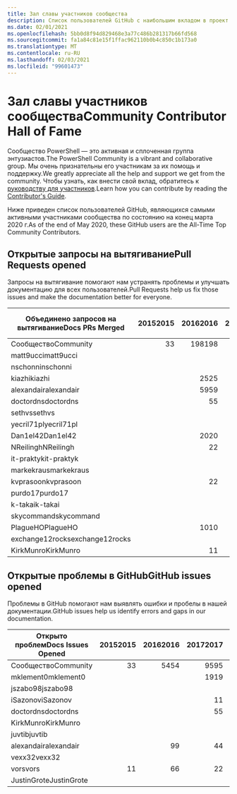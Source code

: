```yaml
---
title: Зал славы участников сообщества
description: Список пользователей GitHub с наибольшим вкладом в проект PowerShell-doc.
ms.date: 02/01/2021
ms.openlocfilehash: 5bb0d8f94d829468e3a77c486b281317b66fd568
ms.sourcegitcommit: fa1a84c81e15f1ffac962110b0b4c850c1b173a0
ms.translationtype: MT
ms.contentlocale: ru-RU
ms.lasthandoff: 02/03/2021
ms.locfileid: "99601473"
---
```

# <a name="community-contributor-hall-of-fame"></a><span data-ttu-id="bb7c4-103">Зал славы участников сообщества</span><span class="sxs-lookup"><span data-stu-id="bb7c4-103">Community Contributor Hall of Fame</span></span>

<span data-ttu-id="bb7c4-104">Сообщество PowerShell — это активная и сплоченная группа энтузиастов.</span><span class="sxs-lookup"><span data-stu-id="bb7c4-104">The PowerShell Community is a vibrant and collaborative group.</span></span> <span data-ttu-id="bb7c4-105">Мы очень признательны его участникам за их помощь и поддержку.</span><span class="sxs-lookup"><span data-stu-id="bb7c4-105">We greatly appreciate all the help and support we get from the community.</span></span> <span data-ttu-id="bb7c4-106">Чтобы узнать, как внести свой вклад, обратитесь к [руководству для участников][contrib].</span><span class="sxs-lookup"><span data-stu-id="bb7c4-106">Learn how you can contribute by reading the [Contributor's Guide][contrib].</span></span>

<span data-ttu-id="bb7c4-107">Ниже приведен список пользователей GitHub, являющихся самыми активными участниками сообщества по состоянию на конец марта 2020 г.</span><span class="sxs-lookup"><span data-stu-id="bb7c4-107">As of the end of May 2020, these GitHub users are the All-Time Top Community Contributors.</span></span>

## <a name="pull-requests-opened"></a><span data-ttu-id="bb7c4-108">Открытые запросы на вытягивание</span><span class="sxs-lookup"><span data-stu-id="bb7c4-108">Pull Requests opened</span></span>

<span data-ttu-id="bb7c4-109">Запросы на вытягивание помогают нам устранять проблемы и улучшать документацию для всех пользователей.</span><span class="sxs-lookup"><span data-stu-id="bb7c4-109">Pull Requests help us fix those issues and make the documentation better for everyone.</span></span>

| <span data-ttu-id="bb7c4-110">Объединено запросов на вытягивание</span><span class="sxs-lookup"><span data-stu-id="bb7c4-110">Docs PRs Merged</span></span> | <span data-ttu-id="bb7c4-111">2015</span><span class="sxs-lookup"><span data-stu-id="bb7c4-111">2015</span></span> | <span data-ttu-id="bb7c4-112">2016</span><span class="sxs-lookup"><span data-stu-id="bb7c4-112">2016</span></span> | <span data-ttu-id="bb7c4-113">2017</span><span class="sxs-lookup"><span data-stu-id="bb7c4-113">2017</span></span> | <span data-ttu-id="bb7c4-114">2018</span><span class="sxs-lookup"><span data-stu-id="bb7c4-114">2018</span></span> | <span data-ttu-id="bb7c4-115">2019</span><span class="sxs-lookup"><span data-stu-id="bb7c4-115">2019</span></span> | <span data-ttu-id="bb7c4-116">2020</span><span class="sxs-lookup"><span data-stu-id="bb7c4-116">2020</span></span> | <span data-ttu-id="bb7c4-117">2021</span><span class="sxs-lookup"><span data-stu-id="bb7c4-117">2021</span></span> | <span data-ttu-id="bb7c4-118">Grand Total</span><span class="sxs-lookup"><span data-stu-id="bb7c4-118">Grand Total</span></span> |
| --------------- | ---: | ---: | ---: | ---: | ---: | ---: | ---: | ----------: |
| <span data-ttu-id="bb7c4-119">Сообщество</span><span class="sxs-lookup"><span data-stu-id="bb7c4-119">Community</span></span>       |    <span data-ttu-id="bb7c4-120">3</span><span class="sxs-lookup"><span data-stu-id="bb7c4-120">3</span></span> |  <span data-ttu-id="bb7c4-121">198</span><span class="sxs-lookup"><span data-stu-id="bb7c4-121">198</span></span> |  <span data-ttu-id="bb7c4-122">448</span><span class="sxs-lookup"><span data-stu-id="bb7c4-122">448</span></span> |  <span data-ttu-id="bb7c4-123">468</span><span class="sxs-lookup"><span data-stu-id="bb7c4-123">468</span></span> |  <span data-ttu-id="bb7c4-124">322</span><span class="sxs-lookup"><span data-stu-id="bb7c4-124">322</span></span> |  <span data-ttu-id="bb7c4-125">162</span><span class="sxs-lookup"><span data-stu-id="bb7c4-125">162</span></span> |   <span data-ttu-id="bb7c4-126">14</span><span class="sxs-lookup"><span data-stu-id="bb7c4-126">14</span></span> |        <span data-ttu-id="bb7c4-127">1615</span><span class="sxs-lookup"><span data-stu-id="bb7c4-127">1615</span></span> |
| <span data-ttu-id="bb7c4-128">matt9ucci</span><span class="sxs-lookup"><span data-stu-id="bb7c4-128">matt9ucci</span></span>       |      |      |  <span data-ttu-id="bb7c4-129">157</span><span class="sxs-lookup"><span data-stu-id="bb7c4-129">157</span></span> |   <span data-ttu-id="bb7c4-130">80</span><span class="sxs-lookup"><span data-stu-id="bb7c4-130">80</span></span> |   <span data-ttu-id="bb7c4-131">30</span><span class="sxs-lookup"><span data-stu-id="bb7c4-131">30</span></span> |    <span data-ttu-id="bb7c4-132">1</span><span class="sxs-lookup"><span data-stu-id="bb7c4-132">1</span></span> |      |         <span data-ttu-id="bb7c4-133">268</span><span class="sxs-lookup"><span data-stu-id="bb7c4-133">268</span></span> |
| <span data-ttu-id="bb7c4-134">nschonni</span><span class="sxs-lookup"><span data-stu-id="bb7c4-134">nschonni</span></span>        |      |      |      |   <span data-ttu-id="bb7c4-135">14</span><span class="sxs-lookup"><span data-stu-id="bb7c4-135">14</span></span> |  <span data-ttu-id="bb7c4-136">138</span><span class="sxs-lookup"><span data-stu-id="bb7c4-136">138</span></span> |   <span data-ttu-id="bb7c4-137">10</span><span class="sxs-lookup"><span data-stu-id="bb7c4-137">10</span></span> |      |         <span data-ttu-id="bb7c4-138">162</span><span class="sxs-lookup"><span data-stu-id="bb7c4-138">162</span></span> |
| <span data-ttu-id="bb7c4-139">kiazhi</span><span class="sxs-lookup"><span data-stu-id="bb7c4-139">kiazhi</span></span>          |      |   <span data-ttu-id="bb7c4-140">25</span><span class="sxs-lookup"><span data-stu-id="bb7c4-140">25</span></span> |   <span data-ttu-id="bb7c4-141">79</span><span class="sxs-lookup"><span data-stu-id="bb7c4-141">79</span></span> |   <span data-ttu-id="bb7c4-142">12</span><span class="sxs-lookup"><span data-stu-id="bb7c4-142">12</span></span> |      |      |      |         <span data-ttu-id="bb7c4-143">116</span><span class="sxs-lookup"><span data-stu-id="bb7c4-143">116</span></span> |
| <span data-ttu-id="bb7c4-144">alexandair</span><span class="sxs-lookup"><span data-stu-id="bb7c4-144">alexandair</span></span>      |      |   <span data-ttu-id="bb7c4-145">59</span><span class="sxs-lookup"><span data-stu-id="bb7c4-145">59</span></span> |    <span data-ttu-id="bb7c4-146">8</span><span class="sxs-lookup"><span data-stu-id="bb7c4-146">8</span></span> |   <span data-ttu-id="bb7c4-147">26</span><span class="sxs-lookup"><span data-stu-id="bb7c4-147">26</span></span> |    <span data-ttu-id="bb7c4-148">2</span><span class="sxs-lookup"><span data-stu-id="bb7c4-148">2</span></span> |    <span data-ttu-id="bb7c4-149">1</span><span class="sxs-lookup"><span data-stu-id="bb7c4-149">1</span></span> |      |          <span data-ttu-id="bb7c4-150">96</span><span class="sxs-lookup"><span data-stu-id="bb7c4-150">96</span></span> |
| <span data-ttu-id="bb7c4-151">doctordns</span><span class="sxs-lookup"><span data-stu-id="bb7c4-151">doctordns</span></span>       |      |    <span data-ttu-id="bb7c4-152">5</span><span class="sxs-lookup"><span data-stu-id="bb7c4-152">5</span></span> |   <span data-ttu-id="bb7c4-153">32</span><span class="sxs-lookup"><span data-stu-id="bb7c4-153">32</span></span> |   <span data-ttu-id="bb7c4-154">20</span><span class="sxs-lookup"><span data-stu-id="bb7c4-154">20</span></span> |    <span data-ttu-id="bb7c4-155">7</span><span class="sxs-lookup"><span data-stu-id="bb7c4-155">7</span></span> |    <span data-ttu-id="bb7c4-156">9</span><span class="sxs-lookup"><span data-stu-id="bb7c4-156">9</span></span> |      |          <span data-ttu-id="bb7c4-157">73</span><span class="sxs-lookup"><span data-stu-id="bb7c4-157">73</span></span> |
| <span data-ttu-id="bb7c4-158">sethvs</span><span class="sxs-lookup"><span data-stu-id="bb7c4-158">sethvs</span></span>          |      |      |    <span data-ttu-id="bb7c4-159">1</span><span class="sxs-lookup"><span data-stu-id="bb7c4-159">1</span></span> |   <span data-ttu-id="bb7c4-160">44</span><span class="sxs-lookup"><span data-stu-id="bb7c4-160">44</span></span> |      |   <span data-ttu-id="bb7c4-161">20</span><span class="sxs-lookup"><span data-stu-id="bb7c4-161">20</span></span> |      |          <span data-ttu-id="bb7c4-162">65</span><span class="sxs-lookup"><span data-stu-id="bb7c4-162">65</span></span> |
| <span data-ttu-id="bb7c4-163">yecril71pl</span><span class="sxs-lookup"><span data-stu-id="bb7c4-163">yecril71pl</span></span>      |      |      |      |      |      |   <span data-ttu-id="bb7c4-164">21</span><span class="sxs-lookup"><span data-stu-id="bb7c4-164">21</span></span> |      |          <span data-ttu-id="bb7c4-165">21</span><span class="sxs-lookup"><span data-stu-id="bb7c4-165">21</span></span> |
| <span data-ttu-id="bb7c4-166">Dan1el42</span><span class="sxs-lookup"><span data-stu-id="bb7c4-166">Dan1el42</span></span>        |      |   <span data-ttu-id="bb7c4-167">20</span><span class="sxs-lookup"><span data-stu-id="bb7c4-167">20</span></span> |      |      |      |      |      |          <span data-ttu-id="bb7c4-168">20</span><span class="sxs-lookup"><span data-stu-id="bb7c4-168">20</span></span> |
| <span data-ttu-id="bb7c4-169">NReilingh</span><span class="sxs-lookup"><span data-stu-id="bb7c4-169">NReilingh</span></span>       |      |    <span data-ttu-id="bb7c4-170">2</span><span class="sxs-lookup"><span data-stu-id="bb7c4-170">2</span></span> |      |   <span data-ttu-id="bb7c4-171">13</span><span class="sxs-lookup"><span data-stu-id="bb7c4-171">13</span></span> |    <span data-ttu-id="bb7c4-172">3</span><span class="sxs-lookup"><span data-stu-id="bb7c4-172">3</span></span> |      |      |          <span data-ttu-id="bb7c4-173">18</span><span class="sxs-lookup"><span data-stu-id="bb7c4-173">18</span></span> |
| <span data-ttu-id="bb7c4-174">it-praktyk</span><span class="sxs-lookup"><span data-stu-id="bb7c4-174">it-praktyk</span></span>      |      |      |      |   <span data-ttu-id="bb7c4-175">16</span><span class="sxs-lookup"><span data-stu-id="bb7c4-175">16</span></span> |    <span data-ttu-id="bb7c4-176">1</span><span class="sxs-lookup"><span data-stu-id="bb7c4-176">1</span></span> |      |      |          <span data-ttu-id="bb7c4-177">17</span><span class="sxs-lookup"><span data-stu-id="bb7c4-177">17</span></span> |
| <span data-ttu-id="bb7c4-178">markekraus</span><span class="sxs-lookup"><span data-stu-id="bb7c4-178">markekraus</span></span>      |      |      |   <span data-ttu-id="bb7c4-179">11</span><span class="sxs-lookup"><span data-stu-id="bb7c4-179">11</span></span> |    <span data-ttu-id="bb7c4-180">5</span><span class="sxs-lookup"><span data-stu-id="bb7c4-180">5</span></span> |      |      |      |          <span data-ttu-id="bb7c4-181">16</span><span class="sxs-lookup"><span data-stu-id="bb7c4-181">16</span></span> |
| <span data-ttu-id="bb7c4-182">kvprasoon</span><span class="sxs-lookup"><span data-stu-id="bb7c4-182">kvprasoon</span></span>       |      |    <span data-ttu-id="bb7c4-183">2</span><span class="sxs-lookup"><span data-stu-id="bb7c4-183">2</span></span> |    <span data-ttu-id="bb7c4-184">1</span><span class="sxs-lookup"><span data-stu-id="bb7c4-184">1</span></span> |    <span data-ttu-id="bb7c4-185">7</span><span class="sxs-lookup"><span data-stu-id="bb7c4-185">7</span></span> |    <span data-ttu-id="bb7c4-186">2</span><span class="sxs-lookup"><span data-stu-id="bb7c4-186">2</span></span> |    <span data-ttu-id="bb7c4-187">2</span><span class="sxs-lookup"><span data-stu-id="bb7c4-187">2</span></span> |      |          <span data-ttu-id="bb7c4-188">14</span><span class="sxs-lookup"><span data-stu-id="bb7c4-188">14</span></span> |
| <span data-ttu-id="bb7c4-189">purdo17</span><span class="sxs-lookup"><span data-stu-id="bb7c4-189">purdo17</span></span>         |      |      |      |   <span data-ttu-id="bb7c4-190">13</span><span class="sxs-lookup"><span data-stu-id="bb7c4-190">13</span></span> |      |      |      |          <span data-ttu-id="bb7c4-191">13</span><span class="sxs-lookup"><span data-stu-id="bb7c4-191">13</span></span> |
| <span data-ttu-id="bb7c4-192">k-takai</span><span class="sxs-lookup"><span data-stu-id="bb7c4-192">k-takai</span></span>         |      |      |      |    <span data-ttu-id="bb7c4-193">5</span><span class="sxs-lookup"><span data-stu-id="bb7c4-193">5</span></span> |    <span data-ttu-id="bb7c4-194">1</span><span class="sxs-lookup"><span data-stu-id="bb7c4-194">1</span></span> |    <span data-ttu-id="bb7c4-195">7</span><span class="sxs-lookup"><span data-stu-id="bb7c4-195">7</span></span> |      |          <span data-ttu-id="bb7c4-196">13</span><span class="sxs-lookup"><span data-stu-id="bb7c4-196">13</span></span> |
| <span data-ttu-id="bb7c4-197">skycommand</span><span class="sxs-lookup"><span data-stu-id="bb7c4-197">skycommand</span></span>      |      |      |    <span data-ttu-id="bb7c4-198">1</span><span class="sxs-lookup"><span data-stu-id="bb7c4-198">1</span></span> |    <span data-ttu-id="bb7c4-199">3</span><span class="sxs-lookup"><span data-stu-id="bb7c4-199">3</span></span> |    <span data-ttu-id="bb7c4-200">3</span><span class="sxs-lookup"><span data-stu-id="bb7c4-200">3</span></span> |    <span data-ttu-id="bb7c4-201">6</span><span class="sxs-lookup"><span data-stu-id="bb7c4-201">6</span></span> |      |          <span data-ttu-id="bb7c4-202">13</span><span class="sxs-lookup"><span data-stu-id="bb7c4-202">13</span></span> |
| <span data-ttu-id="bb7c4-203">PlagueHO</span><span class="sxs-lookup"><span data-stu-id="bb7c4-203">PlagueHO</span></span>        |      |   <span data-ttu-id="bb7c4-204">10</span><span class="sxs-lookup"><span data-stu-id="bb7c4-204">10</span></span> |      |      |    <span data-ttu-id="bb7c4-205">1</span><span class="sxs-lookup"><span data-stu-id="bb7c4-205">1</span></span> |      |      |          <span data-ttu-id="bb7c4-206">11</span><span class="sxs-lookup"><span data-stu-id="bb7c4-206">11</span></span> |
| <span data-ttu-id="bb7c4-207">exchange12rocks</span><span class="sxs-lookup"><span data-stu-id="bb7c4-207">exchange12rocks</span></span> |      |      |    <span data-ttu-id="bb7c4-208">7</span><span class="sxs-lookup"><span data-stu-id="bb7c4-208">7</span></span> |    <span data-ttu-id="bb7c4-209">3</span><span class="sxs-lookup"><span data-stu-id="bb7c4-209">3</span></span> |      |      |      |          <span data-ttu-id="bb7c4-210">10</span><span class="sxs-lookup"><span data-stu-id="bb7c4-210">10</span></span> |
| <span data-ttu-id="bb7c4-211">KirkMunro</span><span class="sxs-lookup"><span data-stu-id="bb7c4-211">KirkMunro</span></span>       |      |    <span data-ttu-id="bb7c4-212">1</span><span class="sxs-lookup"><span data-stu-id="bb7c4-212">1</span></span> |    <span data-ttu-id="bb7c4-213">1</span><span class="sxs-lookup"><span data-stu-id="bb7c4-213">1</span></span> |    <span data-ttu-id="bb7c4-214">2</span><span class="sxs-lookup"><span data-stu-id="bb7c4-214">2</span></span> |    <span data-ttu-id="bb7c4-215">6</span><span class="sxs-lookup"><span data-stu-id="bb7c4-215">6</span></span> |      |      |          <span data-ttu-id="bb7c4-216">10</span><span class="sxs-lookup"><span data-stu-id="bb7c4-216">10</span></span> |

## <a name="github-issues-opened"></a><span data-ttu-id="bb7c4-217">Открытые проблемы в GitHub</span><span class="sxs-lookup"><span data-stu-id="bb7c4-217">GitHub issues opened</span></span>

<span data-ttu-id="bb7c4-218">Проблемы в GitHub помогают нам выявлять ошибки и пробелы в нашей документации.</span><span class="sxs-lookup"><span data-stu-id="bb7c4-218">GitHub issues help us identify errors and gaps in our documentation.</span></span>

| <span data-ttu-id="bb7c4-219">Открыто проблем</span><span class="sxs-lookup"><span data-stu-id="bb7c4-219">Docs Issues Opened</span></span> | <span data-ttu-id="bb7c4-220">2015</span><span class="sxs-lookup"><span data-stu-id="bb7c4-220">2015</span></span> | <span data-ttu-id="bb7c4-221">2016</span><span class="sxs-lookup"><span data-stu-id="bb7c4-221">2016</span></span> | <span data-ttu-id="bb7c4-222">2017</span><span class="sxs-lookup"><span data-stu-id="bb7c4-222">2017</span></span> | <span data-ttu-id="bb7c4-223">2018</span><span class="sxs-lookup"><span data-stu-id="bb7c4-223">2018</span></span> | <span data-ttu-id="bb7c4-224">2019</span><span class="sxs-lookup"><span data-stu-id="bb7c4-224">2019</span></span> | <span data-ttu-id="bb7c4-225">2020</span><span class="sxs-lookup"><span data-stu-id="bb7c4-225">2020</span></span> | <span data-ttu-id="bb7c4-226">2021</span><span class="sxs-lookup"><span data-stu-id="bb7c4-226">2021</span></span> | <span data-ttu-id="bb7c4-227">Grand Total</span><span class="sxs-lookup"><span data-stu-id="bb7c4-227">Grand Total</span></span> |
| ------------------ | ---: | ---: | ---: | ---: | ---: | ---: | ---: | ----------: |
| <span data-ttu-id="bb7c4-228">Сообщество</span><span class="sxs-lookup"><span data-stu-id="bb7c4-228">Community</span></span>          |    <span data-ttu-id="bb7c4-229">3</span><span class="sxs-lookup"><span data-stu-id="bb7c4-229">3</span></span> |   <span data-ttu-id="bb7c4-230">54</span><span class="sxs-lookup"><span data-stu-id="bb7c4-230">54</span></span> |   <span data-ttu-id="bb7c4-231">95</span><span class="sxs-lookup"><span data-stu-id="bb7c4-231">95</span></span> |  <span data-ttu-id="bb7c4-232">213</span><span class="sxs-lookup"><span data-stu-id="bb7c4-232">213</span></span> |  <span data-ttu-id="bb7c4-233">575</span><span class="sxs-lookup"><span data-stu-id="bb7c4-233">575</span></span> |  <span data-ttu-id="bb7c4-234">584</span><span class="sxs-lookup"><span data-stu-id="bb7c4-234">584</span></span> |   <span data-ttu-id="bb7c4-235">38</span><span class="sxs-lookup"><span data-stu-id="bb7c4-235">38</span></span> |        <span data-ttu-id="bb7c4-236">1562</span><span class="sxs-lookup"><span data-stu-id="bb7c4-236">1562</span></span> |
| <span data-ttu-id="bb7c4-237">mklement0</span><span class="sxs-lookup"><span data-stu-id="bb7c4-237">mklement0</span></span>          |      |      |   <span data-ttu-id="bb7c4-238">19</span><span class="sxs-lookup"><span data-stu-id="bb7c4-238">19</span></span> |   <span data-ttu-id="bb7c4-239">60</span><span class="sxs-lookup"><span data-stu-id="bb7c4-239">60</span></span> |   <span data-ttu-id="bb7c4-240">56</span><span class="sxs-lookup"><span data-stu-id="bb7c4-240">56</span></span> |   <span data-ttu-id="bb7c4-241">61</span><span class="sxs-lookup"><span data-stu-id="bb7c4-241">61</span></span> |    <span data-ttu-id="bb7c4-242">2</span><span class="sxs-lookup"><span data-stu-id="bb7c4-242">2</span></span> |         <span data-ttu-id="bb7c4-243">198</span><span class="sxs-lookup"><span data-stu-id="bb7c4-243">198</span></span> |
| <span data-ttu-id="bb7c4-244">jszabo98</span><span class="sxs-lookup"><span data-stu-id="bb7c4-244">jszabo98</span></span>           |      |      |      |    <span data-ttu-id="bb7c4-245">2</span><span class="sxs-lookup"><span data-stu-id="bb7c4-245">2</span></span> |   <span data-ttu-id="bb7c4-246">15</span><span class="sxs-lookup"><span data-stu-id="bb7c4-246">15</span></span> |    <span data-ttu-id="bb7c4-247">6</span><span class="sxs-lookup"><span data-stu-id="bb7c4-247">6</span></span> |      |          <span data-ttu-id="bb7c4-248">23</span><span class="sxs-lookup"><span data-stu-id="bb7c4-248">23</span></span> |
| <span data-ttu-id="bb7c4-249">iSazonov</span><span class="sxs-lookup"><span data-stu-id="bb7c4-249">iSazonov</span></span>           |      |      |    <span data-ttu-id="bb7c4-250">1</span><span class="sxs-lookup"><span data-stu-id="bb7c4-250">1</span></span> |    <span data-ttu-id="bb7c4-251">4</span><span class="sxs-lookup"><span data-stu-id="bb7c4-251">4</span></span> |   <span data-ttu-id="bb7c4-252">10</span><span class="sxs-lookup"><span data-stu-id="bb7c4-252">10</span></span> |    <span data-ttu-id="bb7c4-253">8</span><span class="sxs-lookup"><span data-stu-id="bb7c4-253">8</span></span> |      |          <span data-ttu-id="bb7c4-254">23</span><span class="sxs-lookup"><span data-stu-id="bb7c4-254">23</span></span> |
| <span data-ttu-id="bb7c4-255">doctordns</span><span class="sxs-lookup"><span data-stu-id="bb7c4-255">doctordns</span></span>          |      |      |    <span data-ttu-id="bb7c4-256">5</span><span class="sxs-lookup"><span data-stu-id="bb7c4-256">5</span></span> |    <span data-ttu-id="bb7c4-257">3</span><span class="sxs-lookup"><span data-stu-id="bb7c4-257">3</span></span> |    <span data-ttu-id="bb7c4-258">5</span><span class="sxs-lookup"><span data-stu-id="bb7c4-258">5</span></span> |    <span data-ttu-id="bb7c4-259">7</span><span class="sxs-lookup"><span data-stu-id="bb7c4-259">7</span></span> |      |          <span data-ttu-id="bb7c4-260">20</span><span class="sxs-lookup"><span data-stu-id="bb7c4-260">20</span></span> |
| <span data-ttu-id="bb7c4-261">KirkMunro</span><span class="sxs-lookup"><span data-stu-id="bb7c4-261">KirkMunro</span></span>          |      |      |      |    <span data-ttu-id="bb7c4-262">7</span><span class="sxs-lookup"><span data-stu-id="bb7c4-262">7</span></span> |    <span data-ttu-id="bb7c4-263">7</span><span class="sxs-lookup"><span data-stu-id="bb7c4-263">7</span></span> |    <span data-ttu-id="bb7c4-264">1</span><span class="sxs-lookup"><span data-stu-id="bb7c4-264">1</span></span> |      |          <span data-ttu-id="bb7c4-265">15</span><span class="sxs-lookup"><span data-stu-id="bb7c4-265">15</span></span> |
| <span data-ttu-id="bb7c4-266">juvtib</span><span class="sxs-lookup"><span data-stu-id="bb7c4-266">juvtib</span></span>             |      |      |      |      |      |   <span data-ttu-id="bb7c4-267">15</span><span class="sxs-lookup"><span data-stu-id="bb7c4-267">15</span></span> |      |          <span data-ttu-id="bb7c4-268">15</span><span class="sxs-lookup"><span data-stu-id="bb7c4-268">15</span></span> |
| <span data-ttu-id="bb7c4-269">alexandair</span><span class="sxs-lookup"><span data-stu-id="bb7c4-269">alexandair</span></span>         |      |    <span data-ttu-id="bb7c4-270">9</span><span class="sxs-lookup"><span data-stu-id="bb7c4-270">9</span></span> |    <span data-ttu-id="bb7c4-271">4</span><span class="sxs-lookup"><span data-stu-id="bb7c4-271">4</span></span> |    <span data-ttu-id="bb7c4-272">2</span><span class="sxs-lookup"><span data-stu-id="bb7c4-272">2</span></span> |      |      |      |          <span data-ttu-id="bb7c4-273">15</span><span class="sxs-lookup"><span data-stu-id="bb7c4-273">15</span></span> |
| <span data-ttu-id="bb7c4-274">vexx32</span><span class="sxs-lookup"><span data-stu-id="bb7c4-274">vexx32</span></span>             |      |      |      |    <span data-ttu-id="bb7c4-275">3</span><span class="sxs-lookup"><span data-stu-id="bb7c4-275">3</span></span> |   <span data-ttu-id="bb7c4-276">11</span><span class="sxs-lookup"><span data-stu-id="bb7c4-276">11</span></span> |      |      |          <span data-ttu-id="bb7c4-277">14</span><span class="sxs-lookup"><span data-stu-id="bb7c4-277">14</span></span> |
| <span data-ttu-id="bb7c4-278">vors</span><span class="sxs-lookup"><span data-stu-id="bb7c4-278">vors</span></span>               |    <span data-ttu-id="bb7c4-279">1</span><span class="sxs-lookup"><span data-stu-id="bb7c4-279">1</span></span> |    <span data-ttu-id="bb7c4-280">6</span><span class="sxs-lookup"><span data-stu-id="bb7c4-280">6</span></span> |    <span data-ttu-id="bb7c4-281">2</span><span class="sxs-lookup"><span data-stu-id="bb7c4-281">2</span></span> |    <span data-ttu-id="bb7c4-282">1</span><span class="sxs-lookup"><span data-stu-id="bb7c4-282">1</span></span> |      |      |      |          <span data-ttu-id="bb7c4-283">10</span><span class="sxs-lookup"><span data-stu-id="bb7c4-283">10</span></span> |
| <span data-ttu-id="bb7c4-284">JustinGrote</span><span class="sxs-lookup"><span data-stu-id="bb7c4-284">JustinGrote</span></span>        |      |      |      |    <span data-ttu-id="bb7c4-285">1</span><span class="sxs-lookup"><span data-stu-id="bb7c4-285">1</span></span> |    <span data-ttu-id="bb7c4-286">3</span><span class="sxs-lookup"><span data-stu-id="bb7c4-286">3</span></span> |    <span data-ttu-id="bb7c4-287">6</span><span class="sxs-lookup"><span data-stu-id="bb7c4-287">6</span></span> |      |          <span data-ttu-id="bb7c4-288">10</span><span class="sxs-lookup"><span data-stu-id="bb7c4-288">10</span></span> |

<!-- Link references -->
[contrib]: contributing/overview.md
